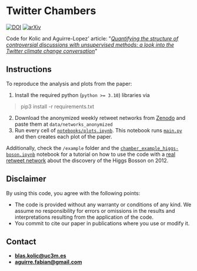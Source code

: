 # Twitter Chambers
[![DOI](https://zenodo.org/badge/DOI/10.5281/zenodo.15303965.svg)](https://doi.org/10.5281/zenodo.15303965) [![arXiv](https://img.shields.io/badge/arXiv-2206.14501-b31b1b.svg)](https://arxiv.org/abs/2206.14501)

Code for Kolic and Aguirre-Lopez' article: "[*Quantifying the structure of controversial discussions with unsupervised methods: a look into the Twitter climate change conversation*](https://arxiv.org/abs/2206.14501)"

## Instructions
To reproduce the analysis and plots from the paper: 
1. Install the required python (`python >= 3.10`) libraries via
> pip3 install -r requirements.txt
2. Download the anonymized weekly retweet networks from [Zenodo](https://doi.org/10.5281/zenodo.15303965) and paste them at `data/networks_anonymized`
3. Run every cell of [`notebooks/plots.ipynb`](https://github.com/blas-ko/Twitter_chambers/blob/main/notebooks/plots.ipynb). This notebook runs [`main.py`](https://github.com/blas-ko/Twitter_chambers/blob/main/main.py) and then creates each plot of the paper.

Additionally, check the `/example` folder and the [`chamber_example_higgs-boson.ipynb`](https://github.com/blas-ko/Twitter_chambers/blob/main/example/chamber_example_higgs-boson.ipynb) notebook for a tutorial on how to use the code with a [real retweet network](https://github.com/blas-ko/Twitter_chambers/tree/main/data/higgs_bosson_2012) about the discovery of the Higgs Bosson on 2012.

## Disclaimer
By using this code, you agree with the following points:
- The code is provided without any warranty or conditions of any kind. We assume no responsibility for errors or omissions in the results and interpretations resulting from the application of the code.
- You commit to cite our paper in publications where you use or modify it.

## Contact
- **blas.kolic@uc3m.es**
- **aguirre.fabian@gmail.com**
